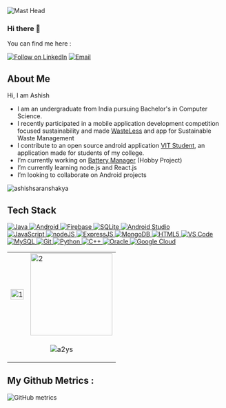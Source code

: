 ![Mast Head](https://user-images.githubusercontent.com/74979286/198380669-a89c3420-8000-4510-8628-4fbbc23cb5eb.png)

### Hi there 👋

<!--ashishsaranshakya/ashishsaranshakya** is a ✨ _special_ ✨ repository because its `README.md` (this file) appears on your GitHub profile. -->

You can find me here :
<p align="left">
  <a href="https://www.linkedin.com/in/ashish-saran-shakya-3a223b19b/"><img title="Follow on LinkedIn" src="https://img.shields.io/badge/LinkedIn-0077B5?style=for-the-badge&logo=linkedin&logoColor=white"/></a>
  <a href="mailto:harshshakya18585@gmail.com"><img title="Email" src="https://img.shields.io/badge/Gmail-D14836?style=for-the-badge&logo=gmail&logoColor=white"/></a>
</p>
  

## About Me
Hi, I am Ashish
- I am an undergraduate from India pursuing Bachelor's in Computer Science.
- I recently participated in a mobile application development competition focused sustainability and made <a href="https://github.com/ashishsaranshakya/Waste-Management">WasteLess</a> and app for Sustainable Waste Management
- I contribute to an open source android application <a href="https://github.com/therealsujitk/android-vtop-chennai">VIT Student</a>, an application made for students of my college.
- I’m currently working on <a href="https://github.com/ashishsaranshakya/Battery-Manager">Battery Manager</a> (Hobby Project)
- I’m currently learning node.js and React.js
- I’m looking to collaborate on Android projects
<!--- 🤔 I’m looking for help with ...
- 💬 Ask me about ...-->

<p align="left"> <img src="https://komarev.com/ghpvc/?username=ashishsaranshakya&label=Profile%20views&color=0e75b6&style=flat" alt="ashishsaranshakya" /> </p>

## Tech Stack

<p align="left">
<a href="#">
<img alt="Java" src="https://img.shields.io/badge/Java-ED8B00?style=for-the-badge&logo=openjdk&logoColor=white"/>
<img alt="Android" src="https://img.shields.io/badge/Android-3DDC84?style=for-the-badge&logo=android&logoColor=white" />
<img alt="Firebase" src="https://img.shields.io/badge/firebase%20-%23FFCA28.svg?&style=for-the-badge&logo=firebase&logoColor=white" />
<img alt="SQLite" src="https://img.shields.io/badge/SQLite-07405E?style=for-the-badge&logo=sqlite&logoColor=white" />
<img alt="Android Studio" src="https://img.shields.io/badge/Android_Studio-3DDC84?style=for-the-badge&logo=android-studio&logoColor=white" />
<br/>
<img alt="JavaScript" src="https://img.shields.io/badge/JavaScript-F7DF1E?style=for-the-badge&logo=javascript&logoColor=black"/>
<img alt='nodeJS' src="https://img.shields.io/badge/Node.js-43853D?style=for-the-badge&logo=node.js&logoColor=white"/>
<img alt="ExpressJS" src="https://img.shields.io/badge/Express.js-404D59?style=for-the-badge"/>
<img alt="MongoDB" src="https://img.shields.io/badge/MongoDB-4EA94B?style=for-the-badge&logo=mongodb&logoColor=white"/>
<img alt="HTML5" src="https://img.shields.io/badge/HTML5-E34F26?style=for-the-badge&logo=html5&logoColor=white"/>
<img alt="VS Code" src="https://img.shields.io/badge/Visual_Studio_Code-0078D4?style=for-the-badge&logo=visual%20studio%20code&logoColor=white" />
<br/>
<img alt='MySQL' src="https://img.shields.io/badge/SQL-MySQL?style=for-the-badge&logo=mysql&color=F29111"/>
<img alt="Git" src="https://img.shields.io/badge/GIT-E44C30?style=for-the-badge&logo=git&logoColor=white"/>
<img alt="Python" src="https://img.shields.io/badge/Python-3776AB?style=for-the-badge&logo=python&logoColor=white"/>
<img alt='C++' src="https://img.shields.io/badge/C%2B%2B-00599C?style=for-the-badge&logo=c%2B%2B&logoColor=white"/>
<img alt='Oracle' src="https://img.shields.io/badge/Oracle-F80000?style=for-the-badge&logo=Oracle&logoColor=white"/>
<img alt='Google Cloud' src="https://img.shields.io/badge/Google_Cloud-4285F4?style=for-the-badge&logo=google-cloud&logoColor=white"/>
</a>
</p>

<table> 
  <tr>
    <td><img src="https://github-readme-stats.vercel.app/api?username=ashishsaranshakya&theme=radical&show_icons=true&include_all_commits=true&count_private=true"  display=block width=100% height=auto alt="1"></td>
    <td><img src="https://github-readme-stats.vercel.app/api/top-langs/?username=ashishsaranshakya&theme=radical&layout=compact&hide=Jupyter%20Notebook"  display=block height=190 align="center" alt="2"></td>
   </tr>
  <tr>
    <td colspan="2">
    <p align="center">
      <!--img src="https://github-readme-streak-stats.herokuapp.com/?user=ashishsaranshakya&theme=radical" alt="ashishsaranshakya"-->
      <p align="center"><img align="center" src="https://github-profile-summary-cards.vercel.app/api/cards/profile-details?username=ashishsaranshakya&theme=dracula" alt="a2ys" /></p>
    </p>
  </td>
  </tr>
</table>

## My Github Metrics :
![GitHub metrics](https://metrics.lecoq.io/ashishsaranshakya)  
